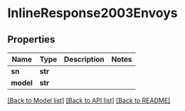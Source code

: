 # InlineResponse2003Envoys


## Properties
Name | Type | Description | Notes
------------ | ------------- | ------------- | -------------
**sn** | **str** |  | 
**model** | **str** |  | 

[[Back to Model list]](../README.md#documentation-for-models) [[Back to API list]](../README.md#documentation-for-api-endpoints) [[Back to README]](../README.md)


